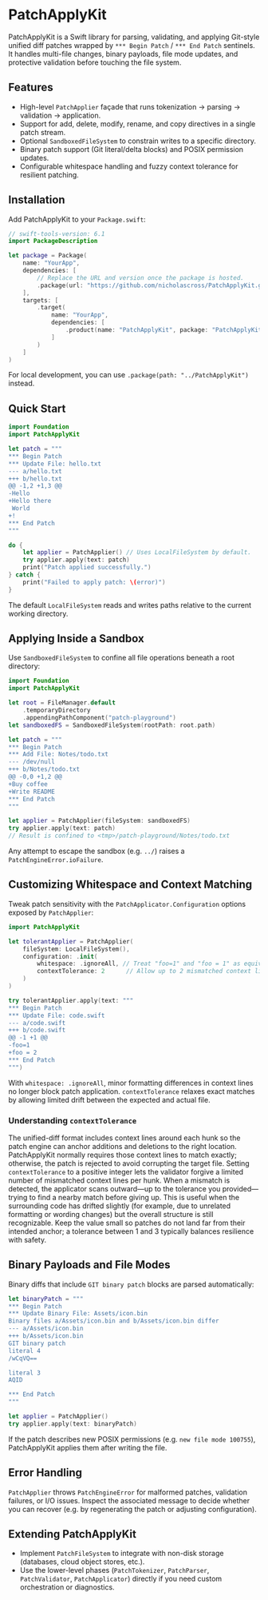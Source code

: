 # PatchApplyKit

PatchApplyKit is a Swift library for parsing, validating, and applying Git-style unified diff patches wrapped by `*** Begin Patch` / `*** End Patch` sentinels. It handles multi-file changes, binary payloads, file mode updates, and protective validation before touching the file system.

## Features

- High-level `PatchApplier` façade that runs tokenization → parsing → validation → application.
- Support for add, delete, modify, rename, and copy directives in a single patch stream.
- Optional `SandboxedFileSystem` to constrain writes to a specific directory.
- Binary patch support (Git literal/delta blocks) and POSIX permission updates.
- Configurable whitespace handling and fuzzy context tolerance for resilient patching.

## Installation

Add PatchApplyKit to your `Package.swift`:

```swift
// swift-tools-version: 6.1
import PackageDescription

let package = Package(
    name: "YourApp",
    dependencies: [
        // Replace the URL and version once the package is hosted.
        .package(url: "https://github.com/nicholascross/PatchApplyKit.git", from: "0.1.0")
    ],
    targets: [
        .target(
            name: "YourApp",
            dependencies: [
                .product(name: "PatchApplyKit", package: "PatchApplyKit")
            ]
        )
    ]
)
```

For local development, you can use `.package(path: "../PatchApplyKit")` instead.

## Quick Start

```swift
import Foundation
import PatchApplyKit

let patch = """
*** Begin Patch
*** Update File: hello.txt
--- a/hello.txt
+++ b/hello.txt
@@ -1,2 +1,3 @@
-Hello
+Hello there
 World
+!
*** End Patch
"""

do {
    let applier = PatchApplier() // Uses LocalFileSystem by default.
    try applier.apply(text: patch)
    print("Patch applied successfully.")
} catch {
    print("Failed to apply patch: \(error)")
}
```

The default `LocalFileSystem` reads and writes paths relative to the current working directory.

## Applying Inside a Sandbox

Use `SandboxedFileSystem` to confine all file operations beneath a root directory:

```swift
import Foundation
import PatchApplyKit

let root = FileManager.default
    .temporaryDirectory
    .appendingPathComponent("patch-playground")
let sandboxedFS = SandboxedFileSystem(rootPath: root.path)

let patch = """
*** Begin Patch
*** Add File: Notes/todo.txt
--- /dev/null
+++ b/Notes/todo.txt
@@ -0,0 +1,2 @@
+Buy coffee
+Write README
*** End Patch
"""

let applier = PatchApplier(fileSystem: sandboxedFS)
try applier.apply(text: patch)
// Result is confined to <tmp>/patch-playground/Notes/todo.txt
```

Any attempt to escape the sandbox (e.g. `../`) raises a `PatchEngineError.ioFailure`.

## Customizing Whitespace and Context Matching

Tweak patch sensitivity with the `PatchApplicator.Configuration` options exposed by `PatchApplier`:

```swift
import PatchApplyKit

let tolerantApplier = PatchApplier(
    fileSystem: LocalFileSystem(),
    configuration: .init(
        whitespace: .ignoreAll, // Treat "foo=1" and "foo = 1" as equivalent context.
        contextTolerance: 2      // Allow up to 2 mismatched context lines.
    )
)

try tolerantApplier.apply(text: """
*** Begin Patch
*** Update File: code.swift
--- a/code.swift
+++ b/code.swift
@@ -1 +1 @@
-foo=1
+foo = 2
*** End Patch
""")
```

With `whitespace: .ignoreAll`, minor formatting differences in context lines no longer block patch application. `contextTolerance` relaxes exact matches by allowing limited drift between the expected and actual file.

### Understanding `contextTolerance`

The unified-diff format includes context lines around each hunk so the patch engine can anchor additions and deletions to the right location. PatchApplyKit normally requires those context lines to match exactly; otherwise, the patch is rejected to avoid corrupting the target file. Setting `contextTolerance` to a positive integer lets the validator forgive a limited number of mismatched context lines per hunk. When a mismatch is detected, the applicator scans outward—up to the tolerance you provided—trying to find a nearby match before giving up. This is useful when the surrounding code has drifted slightly (for example, due to unrelated formatting or wording changes) but the overall structure is still recognizable. Keep the value small so patches do not land far from their intended anchor; a tolerance between 1 and 3 typically balances resilience with safety.

## Binary Payloads and File Modes

Binary diffs that include `GIT binary patch` blocks are parsed automatically:

```swift
let binaryPatch = """
*** Begin Patch
*** Update Binary File: Assets/icon.bin
Binary files a/Assets/icon.bin and b/Assets/icon.bin differ
--- a/Assets/icon.bin
+++ b/Assets/icon.bin
GIT binary patch
literal 4
/wCqVQ==

literal 3
AQID

*** End Patch
"""

let applier = PatchApplier()
try applier.apply(text: binaryPatch)
```

If the patch describes new POSIX permissions (e.g. `new file mode 100755`), PatchApplyKit applies them after writing the file.

## Error Handling

`PatchApplier` throws `PatchEngineError` for malformed patches, validation failures, or I/O issues. Inspect the associated message to decide whether you can recover (e.g. by regenerating the patch or adjusting configuration).

## Extending PatchApplyKit

- Implement `PatchFileSystem` to integrate with non-disk storage (databases, cloud object stores, etc.).
- Use the lower-level phases (`PatchTokenizer`, `PatchParser`, `PatchValidator`, `PatchApplicator`) directly if you need custom orchestration or diagnostics.
